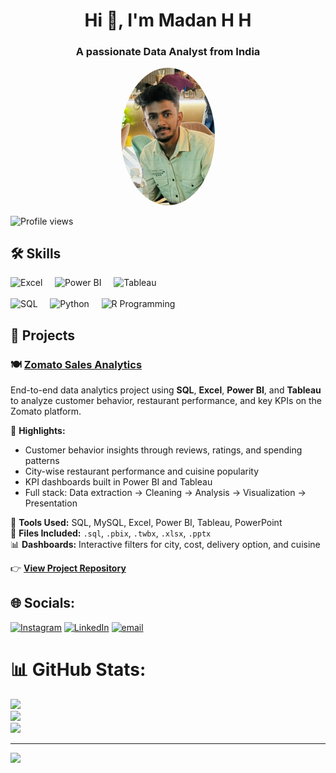 <h1 align="center">Hi 👋, I'm Madan H H</h1>
<h3 align="center">A passionate Data Analyst from India</h3>

<p align="center">
  <img src="https://github.com/MadanShetty818/Madan_H_H/blob/main/20240204_204445%20(1).jpg" alt="Madan H H" width="150" style="border-radius: 50%;"/>
</p>


![Profile views](https://komarev.com/ghpvc/?username=chandangowda&label=Profile%20views&color=0e75b6&style=flat)


## 🛠️ Skills

<p align="left">
  <!-- Row 1 -->
  <img src="https://img.icons8.com/color/48/000000/microsoft-excel-2019--v1.png" alt="Excel" width="50" height="50"/>
  &nbsp;&nbsp;&nbsp;
  <img src="https://img.icons8.com/color/48/000000/power-bi.png" alt="Power BI" width="50" height="50"/>
  &nbsp;&nbsp;&nbsp;
  <img src="https://img.icons8.com/color/48/000000/tableau-software.png" alt="Tableau" width="50" height="50"/>
  <br><br>
  <!-- Row 2 -->
  <img src="https://img.icons8.com/ios-filled/50/000000/sql.png" alt="SQL" width="50" height="50"/>
  &nbsp;&nbsp;&nbsp;
  <img src="https://img.icons8.com/color/48/000000/python--v1.png" alt="Python" width="50" height="50"/>
  &nbsp;&nbsp;&nbsp;
  <img src="https://upload.wikimedia.org/wikipedia/commons/1/1b/R_logo.svg" alt="R Programming" width="50" height="50"/>
</p>

## 🚀 Projects

### 🍽️ <a href="https://github.com/MadanShetty818/Zomato_Sales_Analytics" target="_blank">Zomato Sales Analytics</a>

End-to-end data analytics project using <b>SQL</b>, <b>Excel</b>, <b>Power BI</b>, and <b>Tableau</b> to analyze customer behavior, restaurant performance, and key KPIs on the Zomato platform.

📌 <b>Highlights:</b>  
- Customer behavior insights through reviews, ratings, and spending patterns  
- City-wise restaurant performance and cuisine popularity  
- KPI dashboards built in Power BI and Tableau  
- Full stack: Data extraction → Cleaning → Analysis → Visualization → Presentation  

📁 <b>Tools Used:</b> SQL, MySQL, Excel, Power BI, Tableau, PowerPoint  
📎 <b>Files Included:</b> `.sql`, `.pbix`, `.twbx`, `.xlsx`, `.pptx`  
📊 <b>Dashboards:</b> Interactive filters for city, cost, delivery option, and cuisine  

👉 <a href="https://github.com/MadanShetty818/Zomato_Sales_Analytics" target="_blank"><b>View Project Repository</b></a>


## 🌐 Socials:
[![Instagram](https://img.shields.io/badge/Instagram-%23E4405F.svg?logo=Instagram&logoColor=white)](https://instagram.com/Madan_Shettywarrier) 
[![LinkedIn](https://img.shields.io/badge/LinkedIn-%230077B5.svg?logo=linkedin&logoColor=white)](https://www.linkedin.com/in/madan-h-h)
[![email](https://img.shields.io/badge/Email-D14836?logo=gmail&logoColor=white)](mailto:madanmadhu818@gmail.com) 

# 📊 GitHub Stats:
![](https://github-readme-stats.vercel.app/api?username=MadanShetty818&theme=vue-dark&hide_border=false&include_all_commits=true&count_private=true)<br/>
![](https://nirzak-streak-stats.vercel.app/?user=MadanShetty818&theme=vue-dark&hide_border=false)<br/>
![](https://github-readme-stats.vercel.app/api/top-langs/?username=MadanShetty818&theme=vue-dark&hide_border=false&include_all_commits=true&count_private=true&layout=compact)

---
[![](https://visitcount.itsvg.in/api?id=MadanShetty818&icon=0&color=0)](https://visitcount.itsvg.in)

<!-- Proudly created with GPRM ( https://gprm.itsvg.in ) -->

